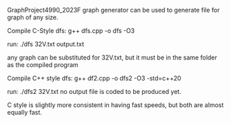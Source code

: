 GraphProject4990_2023F
graph generator can be used to generate file for graph of any size.


Compile C-Style dfs:
g++ dfs.cpp -o dfs -O3

run:
./dfs 32V.txt output.txt

any graph can be substituted for 32V.txt, but it must be in the same folder as the compiled program

Compile C++ style dfs:
g++ df2.cpp -o dfs2 -O3 -std=c++20

run:
./dfs2 32V.txt
no output file is coded to be produced yet.

C style is slightly more consistent in having fast speeds, but both are almost equally fast.

